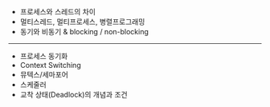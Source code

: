 - 프로세스와 스레드의 차이
- 멀티스레드, 멀티프로세스, 병렬프로그래밍
- 동기와 비동기 & blocking / non-blocking

---

- 프로세스 동기화
- Context Switching
- 뮤텍스/세마포어
- 스케줄러
- 교착 상태(Deadlock)의 개념과 조건